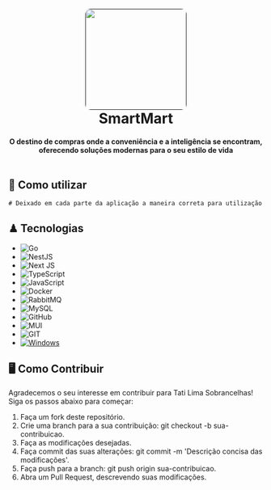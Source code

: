 <h1 align="center">
  <br>
     <a href=""><img src="https://media.discordapp.net/attachments/966886692109819994/1205286951347814450/Red_Modern_Market_Logo.png?ex=65d7d1f2&is=65c55cf2&hm=f6730f7ffb72bbd542e7e6c13e7dd65ace78e96f4af8c98fec7163848b26915b&=&format=webp&quality=lossless" style="border-radius:10px;" width="200" ></a>
  <br>
SmartMart
  <br>
</h1>

<h4 align="center">O destino de compras onde a conveniência e a inteligência se encontram, oferecendo soluções modernas para o seu estilo de vida</h4>


<div style="display: flex; justify-content: center; align-items: center;">


</div>

## **🦄** Como utilizar

```js
# Deixado em cada parte da aplicação a maneira correta para utilização
```


## ♟ Tecnologias

* ![Go](https://img.shields.io/badge/go-%2300ADD8.svg?style=for-the-badge&logo=go&logoColor=white)
* ![NestJS](https://img.shields.io/badge/nestjs-%23E0234E.svg?style=for-the-badge&logo=nestjs&logoColor=white)
* ![Next JS](https://img.shields.io/badge/Next-black?style=for-the-badge&logo=next.js&logoColor=white)
* ![TypeScript](https://img.shields.io/badge/typescript-%23007ACC.svg?style=for-the-badge&logo=typescript&logoColor=white)
* ![JavaScript](https://img.shields.io/badge/javascript-%23323330.svg?style=for-the-badge&logo=javascript&logoColor=%23F7DF1E)
* ![Docker](https://img.shields.io/badge/docker-%230db7ed.svg?style=for-the-badge&logo=docker&logoColor=white)
* ![RabbitMQ](https://img.shields.io/badge/Rabbitmq-FF6600?style=for-the-badge&logo=rabbitmq&logoColor=white)
* ![MySQL](https://img.shields.io/badge/mysql-%2300f.svg?style=for-the-badge&logo=mysql&logoColor=white)
* ![GitHub](https://img.shields.io/badge/github-%23121011.svg?style=for-the-badge&logo=github&logoColor=white)
* ![MUI](https://img.shields.io/badge/MUI-%230081CB.svg?style=for-the-badge&logo=mui&logoColor=white)
* ![GIT](https://img.shields.io/badge/Git-E34F26?style=for-the-badge&logo=git&logoColor=white)
* [![Windows](https://img.shields.io/badge/Windows-0078D6?style=for-the-badge&logo=windows&logoColor=white)](https://www.microsoft.com/pt-br/windows/get-windows-10)

## 🖥 Como Contribuir
Agradecemos o seu interesse em contribuir para Tati Lima Sobrancelhas! Siga os passos abaixo para começar:

1. Faça um fork deste repositório.
2. Crie uma branch para a sua contribuição: git checkout -b sua-contribuicao.
3. Faça as modificações desejadas.
4. Faça commit das suas alterações: git commit -m 'Descrição concisa das modificações'.
5. Faça push para a branch: git push origin sua-contribuicao.
6. Abra um Pull Request, descrevendo suas modificações.

